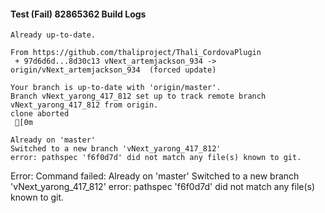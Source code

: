 #### Test (Fail) 82865362 Build Logs


```
Already up-to-date.

From https://github.com/thaliproject/Thali_CordovaPlugin
 + 97d6d6d...8d30c13 vNext_artemjackson_934 -> origin/vNext_artemjackson_934  (forced update)

```

```
Your branch is up-to-date with 'origin/master'.
Branch vNext_yarong_417_812 set up to track remote branch vNext_yarong_417_812 from origin.
clone aborted
 [0m

Already on 'master'
Switched to a new branch 'vNext_yarong_417_812'
error: pathspec 'f6f0d7d' did not match any file(s) known to git.

```

Error: Command failed: Already on 'master'
Switched to a new branch 'vNext_yarong_417_812'
error: pathspec 'f6f0d7d' did not match any file(s) known to git.
